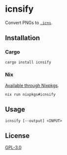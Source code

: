 # icnsify

Convert PNGs to [`.icns`](https://en.wikipedia.org/wiki/Apple_Icon_Image_format).

## Installation

### Cargo

```sh
cargo install icnsify
```

### Nix

[Available through Nixpkgs](https://nixpkgs.dev/icnsify).

```
nix run nixpkgs#icnsify
```

## Usage

```
icnsify [--output] <INPUT>
```

## License

[GPL-3.0](LICENSE)
